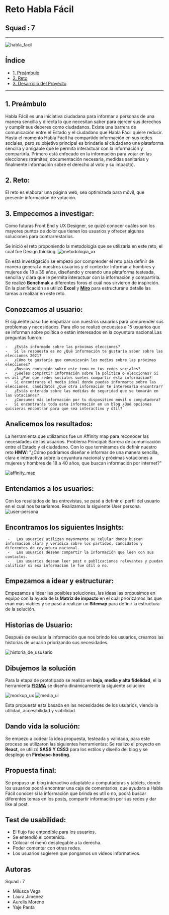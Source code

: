 # **Reto Habla Fácil**
## Squad : 7
___
![habla_facil](https://cdn.dribbble.com/users/6861345/screenshots/15015759/media/f98daf99abe794ecd12118a9323f8b59.png)

## Índice
* [1. Preámbulo](#1-preámbulo)
* [2. Reto](#2-reto)
* [3. Desarrollo del Proyecto](#3-desarrollo-del-proyecto)

***
## 1. Preámbulo
Habla Fácil es una iniciativa ciudadana para informar a personas de una manera sencilla y directa lo que necesitan saber para ejercer sus derechos y cumplir sus deberes como ciudadanos. Existe una barrera de comunicación entre el Estado y el ciudadano que Habla Fácil quiere reducir. Hasta el momento Habla Fácil ha compartido información en sus redes sociales, pero su objetivo principal es brindarle al ciudadano una plataforma sencilla y amigable que le permita interactuar con la información y compartirla. Primero está enfocado en la información para votar en las elecciones (trámites, documentación necesaria, medidas sanitarias y finalmente información sobre el derecho al voto y su impacto).

## 2. Reto:
El reto es elaborar una página web, sea optimizada para móvil, que presente información de votación.

## 3. Empecemos a investigar:
Como futuras Front End y UX Designer, se quizó conocer cuáles son los mayores puntos de dolor que tienen los usuarios y ofrecer algunas soluciones para contrarrestarlos. 

Se inició el reto proponiendo la metodología que se utilizaría en este reto, el cual fue Design thinking.
![metodologia_ux](https://www.itmadrid.com/wp-content/uploads/2020/02/itmadrid-fases-del-design-thinking.png)

En está investigación se empezó por comprender el reto para definir de manera general a nuestros usuarios y el contexto: Informar a hombres y mujeres de 18 a 39 años, diseñando y creando una plataforma testeada, sencilla y clara que le permita interactuar con la información y compartirla. Se realizó **Benchmak** a diferentes foros el cuál nos sirvieron de inspirción. En la planificación se utilizó **Excel** y [**Miro**](https://miro.com/app/board/o9J_lX5X72Q=/?userEmail=miluscavega15@gmail.com&track=true&utm_source=notification&utm_medium=email&utm_campaign=add-to-team-and-board&utm_content=go-to-board) para estructurar a detalle las tareas a realizar en este reto.

## Conozcamos al usuario:
El siguiente paso fue empatizar con nuestros usuarios para comprender sus problemas y necesidades.
Para ello se realizó encuestas a 15 usuarios que se informan sobre política o están interesados en la coyuntura nacional.Las preguntas fueron:

    -   ¿Estás informado sobre las próximas elecciones?
    -   Sí la respuesta es no ¿Qué información te gustaría saber sobre las elecciones 2021? 
    -   ¿Cómo te gustaría que comunicarán los medios sobre las próximas elecciones? 
    -   ¿Buscas contenido sobre este tema en tus redes sociales?
    -   ¿Sueles compartir información sobre la política o elecciones? Si es así ¿Por qué redes sociales sueles compartir esta información? 
    -   Si encontraras el medio ideal donde puedas informarte sobre las elecciones, candidatos ¿Qué otra información te interesaría encontrar? 
    -   ¿Estás enterado sobre las medidas de seguridad que se tomarán en las votaciones? 
    -   ¿Consumes más información por tu dispositivo móvil o computadora?  
    -   Sí encontrarás toda esta información en un blog ¿Qué opciones quisieras encontrar para que sea interactivo y útil?
    
 ## Analicemos los resultados:
La herramienta que utilizamos fue un Affinity map para reconocer las necesidades de los usuarios.
Problema Principal: Barrera de comunicación entre el Estado y el ciudadano.
Con lo que terminamos de definir nuestro reto **HMW**:
"¿Cómo podríamos diseñar e informar de una manera sencilla, clara e interactiva sobre la coyuntura nacional y próximas votaciones a mujeres y hombres de 18 a 40 años, que buscan información por internet?"

![affinity_map](https://raw.githubusercontent.com/judithmil/Reto-HMW/master/Reto%20Habla%20Facil%20Squad%207%20-%20Affinity%20Map%20-%20Resultado%20de%20encuestas.jpg)

## Entendamos a los usuarios:
Con los resultados de las entrevistas, se pasó a definir el perfil del usuario en el cual nos basaríamos. Realizamos la siguiente User persona.
![user-persona](https://raw.githubusercontent.com/judithmil/Reto-HMW/master/Reto%20Habla%20Facil%20Squad%207%20-%20user%20persona.jpg)

## Encontramos los siguientes Insights:

     -   Los usuarios utilizan mayormente su celular donde buscan información clara y verídica sobre los partidos, candidatos y diferentes de coyuntura nacional.
     -   Los usuarios desean compartir la información que leen con sus contactos.
     -   Los usuarios desean leer post o publicaciones relevantes y puedan calificar si esa información le fue útil o no.
     
## Empezamos a idear y estructurar:

Empezamos a idear las posibles soluciones, las ideas las propusimos en equipo con la ayuda de la **Matriz de impacto** en el cuál priorizamos las que eran más viables y se pasó a realizar un **Sitemap** para definir la estructura de la solución.

## Historias de Usuario:
Después de evaluar la información que nos brindo los usuarios, creamos las historias de usuario priorizando sus necesidades.

![historia_de_ususario](https://raw.githubusercontent.com/judithmil/Reto-HMW/master/Reto%20Habla%20Facil%20Squad%207%20-%20Historias%20de%20usuario.jpg)

## Dibujemos la solución
Para la etapa de prototipado se realizo en **baja, media y alta fidelidad**, el la herramienta [**FIGMA**](https://www.figma.com/proto/XBn5IFVN4nTRkes8lCv62R/Reto-Habla-F%C3%A1cil?node-id=50%3A522&scaling=scale-down) se diseño dinámicamente la siguiente solución:

![mockup_ux](https://raw.githubusercontent.com/judithmil/Reto-HMW/master/smartmockups_kkg6ofkl.png)
![media_ui](https://raw.githubusercontent.com/judithmil/Reto-HMW/master/media.png)

Esta propuesta esta basada en las necesidades de los usuarios, viendo la utilidad, accesibilidad y viabilidad.

## Dando vida la solución:
Se empezo a codear la idea propuesta, testeada y validada, para este proceso se utilizaron las siguientes herramientas: Se realizo el proyecto en **React**, se utilizó **SASS Y CSS3** para los estilos y diseño del blog y se desplego en **Firebase-hosting**.

## Propuesta final:
Se propuso un blog interactivo adaptable a computadoras y tablets, donde los usuarios podrá encontrar una caja de comentarios, que ayudara a Habla Fácil conocer si la información que brinda es utíl o no, podrá buscar diferentes temas en los posts, compartir información por sus redes y dar like al post.

## Test de usabilidad:
-   El flujo fue entendible para los usuarios.
-   Se entendió el contenido.
-   Colocar el menú desplegable a la derecha.
-   Poder comentar con otras redes.
-   Los usuarios sugieren que pongamos un vídeos informativos.

## Autoras 
Squad : 7
-  Milusca Vega
-  Laura Jimenez
-  Aurelis Moreno
-  Yaje Panta



